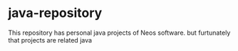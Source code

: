 # java-repository
This repository has personal java projects of Neos software.
but furtunately that projects are related java

